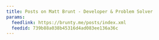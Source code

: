 ```yaml
---
title: Posts on Matt Brunt - Developer & Problem Solver
params:
  feedlink: https://brunty.me/posts/index.xml
  feedid: 739b88a038b45316d4ad083ee136a36c
---
```

